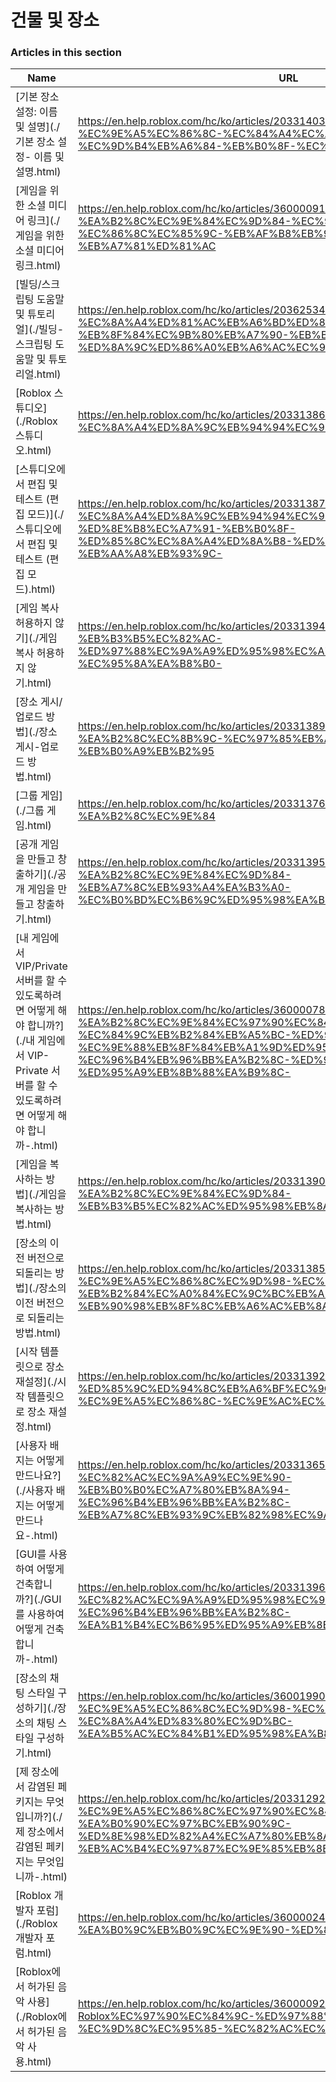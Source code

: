 # 건물 및 장소  
### Articles in this section
Name|URL
-|-
[기본 장소 설정: 이름 및 설명](./기본 장소 설정- 이름 및 설명.html) |https://en.help.roblox.com/hc/ko/articles/203314030-%EA%B8%B0%EB%B3%B8-%EC%9E%A5%EC%86%8C-%EC%84%A4%EC%A0%95-%EC%9D%B4%EB%A6%84-%EB%B0%8F-%EC%84%A4%EB%AA%85
[게임을 위한 소셜 미디어 링크](./게임을 위한 소셜 미디어 링크.html) |https://en.help.roblox.com/hc/ko/articles/360000910966-%EA%B2%8C%EC%9E%84%EC%9D%84-%EC%9C%84%ED%95%9C-%EC%86%8C%EC%85%9C-%EB%AF%B8%EB%94%94%EC%96%B4-%EB%A7%81%ED%81%AC
[빌딩/스크립팅 도움말 및 튜토리얼](./빌딩-스크립팅 도움말 및 튜토리얼.html) |https://en.help.roblox.com/hc/ko/articles/203625344-%EB%B9%8C%EB%94%A9-%EC%8A%A4%ED%81%AC%EB%A6%BD%ED%8C%85-%EB%8F%84%EC%9B%80%EB%A7%90-%EB%B0%8F-%ED%8A%9C%ED%86%A0%EB%A6%AC%EC%96%BC
[Roblox 스튜디오](./Roblox 스튜디오.html) |https://en.help.roblox.com/hc/ko/articles/203313860-Roblox-%EC%8A%A4%ED%8A%9C%EB%94%94%EC%98%A4
[스튜디오에서 편집 및 테스트 (편집 모드)](./스튜디오에서 편집 및 테스트 (편집 모드).html) |https://en.help.roblox.com/hc/ko/articles/203313870-%EC%8A%A4%ED%8A%9C%EB%94%94%EC%98%A4%EC%97%90%EC%84%9C-%ED%8E%B8%EC%A7%91-%EB%B0%8F-%ED%85%8C%EC%8A%A4%ED%8A%B8-%ED%8E%B8%EC%A7%91-%EB%AA%A8%EB%93%9C-
[게임 복사 허용하지 않기](./게임 복사 허용하지 않기.html) |https://en.help.roblox.com/hc/ko/articles/203313940-%EA%B2%8C%EC%9E%84-%EB%B3%B5%EC%82%AC-%ED%97%88%EC%9A%A9%ED%95%98%EC%A7%80-%EC%95%8A%EA%B8%B0-
[장소 게시/업로드 방법](./장소 게시-업로드 방법.html) |https://en.help.roblox.com/hc/ko/articles/203313890-%EC%9E%A5%EC%86%8C-%EA%B2%8C%EC%8B%9C-%EC%97%85%EB%A1%9C%EB%93%9C-%EB%B0%A9%EB%B2%95
[그룹 게임](./그룹 게임.html) |https://en.help.roblox.com/hc/ko/articles/203313760-%EA%B7%B8%EB%A3%B9-%EA%B2%8C%EC%9E%84
[공개 게임을 만들고 창출하기](./공개 게임을 만들고 창출하기.html) |https://en.help.roblox.com/hc/ko/articles/203313950-%EA%B3%B5%EA%B0%9C-%EA%B2%8C%EC%9E%84%EC%9D%84-%EB%A7%8C%EB%93%A4%EA%B3%A0-%EC%B0%BD%EC%B6%9C%ED%95%98%EA%B8%B0
[내 게임에서 VIP/Private 서버를 할 수 있도록하려면 어떻게 해야 합니까?](./내 게임에서 VIP-Private 서버를 할 수 있도록하려면 어떻게 해야 합니까-.html) |https://en.help.roblox.com/hc/ko/articles/360000781023-%EB%82%B4-%EA%B2%8C%EC%9E%84%EC%97%90%EC%84%9C-VIP-Private-%EC%84%9C%EB%B2%84%EB%A5%BC-%ED%95%A0-%EC%88%98-%EC%9E%88%EB%8F%84%EB%A1%9D%ED%95%98%EB%A0%A4%EB%A9%B4-%EC%96%B4%EB%96%BB%EA%B2%8C-%ED%95%B4%EC%95%BC-%ED%95%A9%EB%8B%88%EA%B9%8C-
[게임을 복사하는 방법](./게임을 복사하는 방법.html) |https://en.help.roblox.com/hc/ko/articles/203313900-%EA%B2%8C%EC%9E%84%EC%9D%84-%EB%B3%B5%EC%82%AC%ED%95%98%EB%8A%94-%EB%B0%A9%EB%B2%95
[장소의 이전 버전으로 되돌리는 방법](./장소의 이전 버전으로 되돌리는 방법.html) |https://en.help.roblox.com/hc/ko/articles/203313850-%EC%9E%A5%EC%86%8C%EC%9D%98-%EC%9D%B4%EC%A0%84-%EB%B2%84%EC%A0%84%EC%9C%BC%EB%A1%9C-%EB%90%98%EB%8F%8C%EB%A6%AC%EB%8A%94-%EB%B0%A9%EB%B2%95
[시작 템플릿으로 장소 재설정](./시작 템플릿으로 장소 재설정.html) |https://en.help.roblox.com/hc/ko/articles/203313920-%EC%8B%9C%EC%9E%91-%ED%85%9C%ED%94%8C%EB%A6%BF%EC%9C%BC%EB%A1%9C-%EC%9E%A5%EC%86%8C-%EC%9E%AC%EC%84%A4%EC%A0%95
[사용자 배지는 어떻게 만드나요?](./사용자 배지는 어떻게 만드나요-.html) |https://en.help.roblox.com/hc/ko/articles/203313650-%EC%82%AC%EC%9A%A9%EC%9E%90-%EB%B0%B0%EC%A7%80%EB%8A%94-%EC%96%B4%EB%96%BB%EA%B2%8C-%EB%A7%8C%EB%93%9C%EB%82%98%EC%9A%94-
[GUI를 사용하여 어떻게 건축합니까?](./GUI를 사용하여 어떻게 건축합니까-.html) |https://en.help.roblox.com/hc/ko/articles/203313960-GUI%EB%A5%BC-%EC%82%AC%EC%9A%A9%ED%95%98%EC%97%AC-%EC%96%B4%EB%96%BB%EA%B2%8C-%EA%B1%B4%EC%B6%95%ED%95%A9%EB%8B%88%EA%B9%8C-
[장소의 채팅 스타일 구성하기](./장소의 채팅 스타일 구성하기.html) |https://en.help.roblox.com/hc/ko/articles/360019904552-%EC%9E%A5%EC%86%8C%EC%9D%98-%EC%B1%84%ED%8C%85-%EC%8A%A4%ED%83%80%EC%9D%BC-%EA%B5%AC%EC%84%B1%ED%95%98%EA%B8%B0-
[제 장소에서 감염된 페키지는 무엇입니까?](./제 장소에서 감염된 페키지는 무엇입니까-.html) |https://en.help.roblox.com/hc/ko/articles/203312920-%EC%A0%9C-%EC%9E%A5%EC%86%8C%EC%97%90%EC%84%9C-%EA%B0%90%EC%97%BC%EB%90%9C-%ED%8E%98%ED%82%A4%EC%A7%80%EB%8A%94-%EB%AC%B4%EC%97%87%EC%9E%85%EB%8B%88%EA%B9%8C-
[Roblox 개발자 포럼](./Roblox 개발자 포럼.html) |https://en.help.roblox.com/hc/ko/articles/360000240223-Roblox-%EA%B0%9C%EB%B0%9C%EC%9E%90-%ED%8F%AC%EB%9F%BC
[Roblox에서 허가된 음악 사용](./Roblox에서 허가된 음악 사용.html) |https://en.help.roblox.com/hc/ko/articles/360000927163-Roblox%EC%97%90%EC%84%9C-%ED%97%88%EA%B0%80%EB%90%9C-%EC%9D%8C%EC%95%85-%EC%82%AC%EC%9A%A9